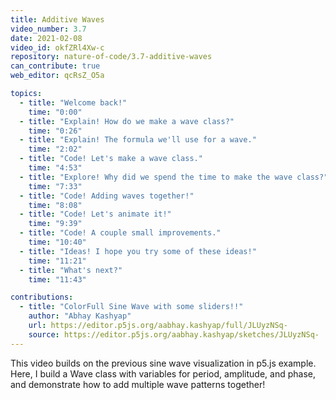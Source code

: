 ```yaml
---
title: Additive Waves
video_number: 3.7
date: 2021-02-08
video_id: okfZRl4Xw-c
repository: nature-of-code/3.7-additive-waves
can_contribute: true
web_editor: qcRsZ_O5a

topics:
  - title: "Welcome back!"
    time: "0:00"
  - title: "Explain! How do we make a wave class?"
    time: "0:26"
  - title: "Explain! The formula we'll use for a wave."
    time: "2:02"
  - title: "Code! Let's make a wave class."
    time: "4:53"
  - title: "Explore! Why did we spend the time to make the wave class?"
    time: "7:33"
  - title: "Code! Adding waves together!"
    time: "8:08"
  - title: "Code! Let's animate it!"
    time: "9:39"
  - title: "Code! A couple small improvements."
    time: "10:40"
  - title: "Ideas! I hope you try some of these ideas!"
    time: "11:21"
  - title: "What's next?"
    time: "11:43"

contributions:
  - title: "ColorFull Sine Wave with some sliders!!"
    author: "Abhay Kashyap"
    url: https://editor.p5js.org/aabhay.kashyap/full/JLUyzNSq-
    source: https://editor.p5js.org/aabhay.kashyap/sketches/JLUyzNSq-
---
```


This video builds on the previous sine wave visualization in p5.js example. Here, I build a Wave class with variables for period, amplitude, and phase, and demonstrate how to add multiple wave patterns together!
